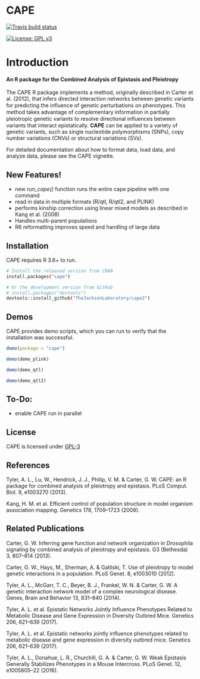 # CAPE

<!-- badges: start -->

[![Travis build
status](https://travis-ci.org/aedobbyn/covid19us.svg?branch=master)](https://travis-ci.org/aedobbyn/covid19us)

[![License: 
GPL v3](https://img.shields.io/badge/License-GPLv3-blue.svg)](https://www.gnu.org/licenses/gpl-3.0)
<!-- badges: end -->

# Introduction
#### An R package for the Combined Analysis of Epistasis and Pleiotropy  
The CAPE R package implements a method, originally described in Carter et al. (2012), that 
infers directed interaction networks between genetic variants for predicting the inﬂuence of 
genetic perturbations on phenotypes. This method takes advantage of complementary information 
in partially pleiotropic genetic variants to resolve directional inﬂuences between variants 
that interact epistatically. **CAPE** can be applied to a variety of genetic variants, such 
as single nucleotide polymorphisms (SNPs), copy number variations (CNVs) or structural variations (SVs).

For detailed documentation about how to format data, load data, and analyze data, please see 
the CAPE vignette. 

## New Features!
- new *run_cape()* function runs the entire cape pipeline with one command
- read in data in multiple formats (R/qtl, R/qtl2, and PLINK)
- performs kinship correction using linear mixed models as described in Kang et al. (2008)
- Handles multi-parent populations
- R6 reformatting improves speed and handling of large data

## Installation
CAPE requires R 3.6+ to run.

```sh
# Install the released version from CRAN
install.packages("cape")

# Or the development version from GitHub
# install.packages("devtools")
devtools::install_github("TheJacksonLaboratory/cape2")
```

## Demos
CAPE provides demo scripts, which you can run to verify that the installation was successful.

```r
demo(package = "cape")
```

```r
demo(demo_plink)
```

```r
demo(demo_qtl)
```

```r
demo(demo_qtl2)
```

## To-Do:
- enable CAPE run in parallel

## License
CAPE is licensed under [GPL-3](https://www.r-project.org/Licenses/GPL-3)

## References

Tyler, A. L., Lu, W., Hendrick, J. J., Philip, V. M. & Carter, G. W. CAPE: an R package for 
combined analysis of pleiotropy and epistasis. PLoS Comput. Biol. 9, e1003270 (2013).

Kang, H. M. et al. Efficient control of population structure in model organism association 
mapping. Genetics 178, 1709–1723 (2008).

## Related Publications
Carter, G. W. Inferring gene function and network organization in Drosophila signaling by 
combined analysis of pleiotropy and epistasis. G3 (Bethesda) 3, 807–814 (2013).

Carter, G. W., Hays, M., Sherman, A. & Galitski, T. Use of pleiotropy to model genetic interactions 
in a population. PLoS Genet. 8, e1003010 (2012).

Tyler, A. L., McGarr, T. C., Beyer, B. J., Frankel, W. N. & Carter, G. W. A genetic interaction 
network model of a complex neurological disease. Genes, Brain and Behavior 13, 831–840 (2014).

Tyler, A. L. et al. Epistatic Networks Jointly Influence Phenotypes Related to Metabolic Disease 
and Gene Expression in Diversity Outbred Mice. Genetics 206, 621–639 (2017).

Tyler, A. L. et al. Epistatic networks jointly influence phenotypes related to metabolic disease 
and gene expression in diversity outbred mice. Genetics 206, 621–639 (2017).

Tyler, A. L., Donahue, L. R., Churchill, G. A. & Carter, G. W. Weak Epistasis Generally 
Stabilizes Phenotypes in a Mouse Intercross. PLoS Genet. 12, e1005805–22 (2016).